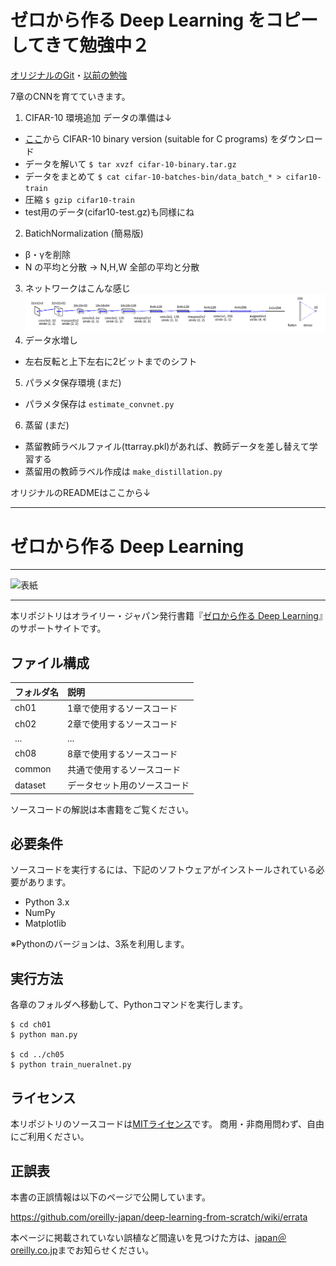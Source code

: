 # ゼロから作る Deep Learning をコピーしてきて勉強中２

[オリジナルのGit](https://github.com/oreilly-japan/deep-learning-from-scratch/)・[以前の勉強](https://github.com/tom01h/deep-learning-from-scratch/)  

7章のCNNを育てていきます。

1. CIFAR-10 環境追加
データの準備は↓
  - [ここ](https://www.cs.toronto.edu/~kriz/cifar.html)から CIFAR-10 binary version (suitable for C programs) をダウンロード
  - データを解いて ```$ tar xvzf cifar-10-binary.tar.gz```
  - データをまとめて ```$ cat cifar-10-batches-bin/data_batch_* > cifar10-train```
  - 圧縮 ```$ gzip cifar10-train```
  - test用のデータ(cifar10-test.gz)も同様にね
2. BatichNormalization (簡易版)
  - β・γを削除
  - N の平均と分散 → N,H,W 全部の平均と分散
3. ネットワークはこんな感じ
   ![](slim_net.svg)
4. データ水増し
  - 左右反転と上下左右に2ビットまでのシフト
5. パラメタ保存環境 (まだ)
  - パラメタ保存は ```estimate_convnet.py```
6. 蒸留 (まだ)
  - 蒸留教師ラベルファイル(ttarray.pkl)があれば、教師データを差し替えて学習する
  - 蒸留用の教師ラベル作成は ```make_distillation.py```

オリジナルのREADMEはここから↓

---

# ゼロから作る Deep Learning

---

![表紙](https://raw.githubusercontent.com/oreilly-japan/deep-learning-from-scratch/images/deep-learning-from-scratch.png)

---

本リポジトリはオライリー・ジャパン発行書籍『[ゼロから作る Deep Learning](http://www.oreilly.co.jp/books/9784873117584/)』のサポートサイトです。

## ファイル構成

|フォルダ名 |説明                         |
|:--        |:--                          |
|ch01       |1章で使用するソースコード    |
|ch02       |2章で使用するソースコード    |
|...        |...                          |
|ch08       |8章で使用するソースコード    |
|common     |共通で使用するソースコード   |
|dataset    |データセット用のソースコード |


ソースコードの解説は本書籍をご覧ください。

## 必要条件
ソースコードを実行するには、下記のソフトウェアがインストールされている必要があります。

* Python 3.x
* NumPy
* Matplotlib

※Pythonのバージョンは、3系を利用します。

## 実行方法

各章のフォルダへ移動して、Pythonコマンドを実行します。

```
$ cd ch01
$ python man.py

$ cd ../ch05
$ python train_nueralnet.py
```

## ライセンス

本リポジトリのソースコードは[MITライセンス](http://www.opensource.org/licenses/MIT)です。
商用・非商用問わず、自由にご利用ください。

## 正誤表

本書の正誤情報は以下のページで公開しています。

https://github.com/oreilly-japan/deep-learning-from-scratch/wiki/errata

本ページに掲載されていない誤植など間違いを見つけた方は、[japan＠oreilly.co.jp](<mailto:japan＠oreilly.co.jp>)までお知らせください。
